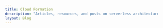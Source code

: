 ```yaml
---
title: Cloud Formation
description: "Articles, resources, and posts on serverless architectures, best practices, and how-to"
layout: Blog
---
```

